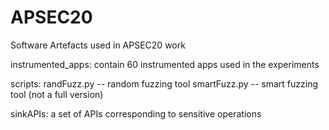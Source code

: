 # APSEC20
Software Artefacts used in APSEC20 work

instrumented_apps: contain 60 instrumented apps used in the experiments

scripts:
    randFuzz.py -- random fuzzing tool
    smartFuzz.py -- smart fuzzing tool (not a full version)

sinkAPIs: a set of APIs corresponding to sensitive operations
